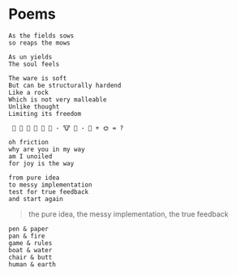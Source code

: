 # Poems

```
As the fields sows
so reaps the mows
```

```
As un yields
The soul feels
```

```
The ware is soft
But can be structurally hardend
Like a rock
Which is not very malleable
Unlike thought
Limiting its freedom
```

```
 🐣 🐥 🐤 🐔 🥚 🐣 - 🐮 🥛 - 🌻 + 🌞 = ?
 ```
 
 ```
 oh friction
 why are you in my way
 am I unoiled
 for joy is the way
 ```
 
 ```
 from pure idea
 to messy implementation
 test for true feedback
 and start again
 ```
 
 > the pure idea, the messy implementation, the true feedback
 
 ```
 pen & paper
 pan & fire
 game & rules
 boat & water
 chair & butt
 human & earth
 ```
 
